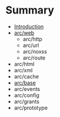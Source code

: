 # Summary

* [Introduction](README.md)
* [arc/web](chapter1.md)
   * arc/http
   * arc/url
   * arc/noxss
   * arc/route
* arc/html
* arc/xml
* arc/cache
* [arc/base](arcbase.md)
* arc/events
* arc/config
* arc/grants
* arc/prototype

